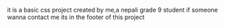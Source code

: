it is a basic css project created by me,a nepali grade 9 student 
if someone wanna contact me its in the footer of this project
